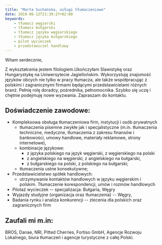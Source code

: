 ```yaml
---
title: "Marta Suchańska, usługi tłumaczeniowe"
date: 2019-06-12T21:39:27+02:00
keywords:
    - tłumacz węgierski
    - tłumacz bułgarski
    - tłumacz języka węgierskiego
    - tłumacz języka bułgarskiego
    - pilot wycieczek
    - przedstawiciel handlowy
---
```


Witam serdecznie,

Z wykształcenia jestem filologiem.Ukończyłam Slawistykę oraz Hungarystykę na Uniwersytecie Jagiellońskim. Wykorzystuję znajomość języków obcych nie tylko w pracy tłumacza, ale także współpracując z polskimi i zagranicznymi firmami będącymi przedstawicielami różnych branż. Pełnię rolę doradcy, pośrednika, pełnomocnika. Szybko się uczę i chętnie podejmuję nowe wyzwania. Zapraszam do kontaktu.

## Doświadczenie zawodowe:

- Kompleksowa obsługa tłumaczeniowa firm, instytucji i osób prywatnych
    - tłumaczenia pisemne zwykłe jak i specjalistyczne (m.in. tłumaczenia techniczne, medyczne, tłumaczenia z zakresu finansów i bankowości, umowy handlowe, materiały reklamowe, strony internetowe),
    - kombinacje językowe: 
        - z języka polskiego na język węgierski, z węgierskiego na polski
        - z angielskiego na węgierski, z angielskiego na bułgarski,
        - z bułgarskiego na polski, z polskiego na bułgarski;  
    - tłumaczenia ustne konsekutywne;
- Przedstawicielstwo spółek handlowych:
    - utrzymywanie kontaktów handlowych w języku węgierskim i polskim. Tłumaczenie korespondencji, umów i rozmów handlowych
- Pilotaż wycieczek -- specjalizacja: Bułgaria, Węgry
- Wyjazdy studyjne (organizacja oraz tłumaczenia) -- Węgry, 
- Badania rynku i analiza konkurencji -- zlecenia dla polskich oraz zagranicznych firm
 
## Zaufali mi m.in:

BROS, Danae, NRI, Pitted Cherries, Fortiso GmbH, Agencje Rozwoju Lokalnego, biura tłumaczeń i agencje turystyczne z całej Polski.
